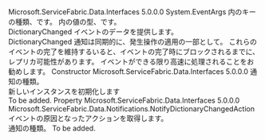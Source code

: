 <Type Name="NotifyDictionaryChangedEventArgs&lt;TKey,TValue&gt;" FullName="Microsoft.ServiceFabric.Data.Notifications.NotifyDictionaryChangedEventArgs&lt;TKey,TValue&gt;">
  <TypeSignature Language="C#" Value="public abstract class NotifyDictionaryChangedEventArgs&lt;TKey,TValue&gt; : EventArgs" />
  <TypeSignature Language="ILAsm" Value=".class public auto ansi abstract beforefieldinit NotifyDictionaryChangedEventArgs`2&lt;TKey, TValue&gt; extends System.EventArgs" />
  <TypeSignature Language="DocId" Value="T:Microsoft.ServiceFabric.Data.Notifications.NotifyDictionaryChangedEventArgs`2" />
  <TypeSignature Language="VB.NET" Value="Public MustInherit Class NotifyDictionaryChangedEventArgs(Of TKey, TValue)&#xA;Inherits EventArgs" />
  <TypeSignature Language="F#" Value="type NotifyDictionaryChangedEventArgs&lt;'Key, 'Value&gt; = class&#xA;    inherit EventArgs" />
  <AssemblyInfo>
    <AssemblyName>Microsoft.ServiceFabric.Data.Interfaces</AssemblyName>
    <AssemblyVersion>5.0.0.0</AssemblyVersion>
  </AssemblyInfo>
  <TypeParameters>
    <TypeParameter Name="TKey" />
    <TypeParameter Name="TValue" />
  </TypeParameters>
  <Base>
    <BaseTypeName>System.EventArgs</BaseTypeName>
  </Base>
  <Interfaces />
  <Docs>
    <typeparam name="TKey">内のキーの種類、<cref name="IReliableDictionary" />です。</typeparam>
    <typeparam name="TValue">内の値の型、<cref name="IReliableDictionary" />です。</typeparam>
    <summary>
            DictionaryChanged イベントのデータを提供します。
            </summary>
    <remarks>
            DictionaryChanged 通知は同期的に、発生<cref name="IReliableDictionary" />操作の適用の一部として。
            これらのイベントの完了を維持するいると、イベントの完了時にブロックされるまでに、レプリカ可能性があります。
            イベントができる限り高速に処理されることをお勧めします。
            </remarks>
  </Docs>
  <Members>
    <Member MemberName=".ctor">
      <MemberSignature Language="C#" Value="public NotifyDictionaryChangedEventArgs (Microsoft.ServiceFabric.Data.Notifications.NotifyDictionaryChangedAction action);" />
      <MemberSignature Language="ILAsm" Value=".method public hidebysig specialname rtspecialname instance void .ctor(valuetype Microsoft.ServiceFabric.Data.Notifications.NotifyDictionaryChangedAction action) cil managed" />
      <MemberSignature Language="DocId" Value="M:Microsoft.ServiceFabric.Data.Notifications.NotifyDictionaryChangedEventArgs`2.#ctor(Microsoft.ServiceFabric.Data.Notifications.NotifyDictionaryChangedAction)" />
      <MemberSignature Language="VB.NET" Value="Public Sub New (action As NotifyDictionaryChangedAction)" />
      <MemberSignature Language="F#" Value="new Microsoft.ServiceFabric.Data.Notifications.NotifyDictionaryChangedEventArgs&lt;'Key, 'Value&gt; : Microsoft.ServiceFabric.Data.Notifications.NotifyDictionaryChangedAction -&gt; Microsoft.ServiceFabric.Data.Notifications.NotifyDictionaryChangedEventArgs&lt;'Key, 'Value&gt;" Usage="new Microsoft.ServiceFabric.Data.Notifications.NotifyDictionaryChangedEventArgs&lt;'Key, 'Value&gt; action" />
      <MemberType>Constructor</MemberType>
      <AssemblyInfo>
        <AssemblyName>Microsoft.ServiceFabric.Data.Interfaces</AssemblyName>
        <AssemblyVersion>5.0.0.0</AssemblyVersion>
      </AssemblyInfo>
      <Parameters>
        <Parameter Name="action" Type="Microsoft.ServiceFabric.Data.Notifications.NotifyDictionaryChangedAction" />
      </Parameters>
      <Docs>
        <param name="action">通知の種類。</param>
        <summary>
            新しいインスタンスを初期化します<cref name="NotifyDictionaryChangedEventArgs" /></summary>
        <remarks>To be added.</remarks>
      </Docs>
    </Member>
    <Member MemberName="Action">
      <MemberSignature Language="C#" Value="public Microsoft.ServiceFabric.Data.Notifications.NotifyDictionaryChangedAction Action { get; }" />
      <MemberSignature Language="ILAsm" Value=".property instance valuetype Microsoft.ServiceFabric.Data.Notifications.NotifyDictionaryChangedAction Action" />
      <MemberSignature Language="DocId" Value="P:Microsoft.ServiceFabric.Data.Notifications.NotifyDictionaryChangedEventArgs`2.Action" />
      <MemberSignature Language="VB.NET" Value="Public ReadOnly Property Action As NotifyDictionaryChangedAction" />
      <MemberSignature Language="F#" Value="member this.Action : Microsoft.ServiceFabric.Data.Notifications.NotifyDictionaryChangedAction" Usage="Microsoft.ServiceFabric.Data.Notifications.NotifyDictionaryChangedEventArgs&lt;'Key, 'Value&gt;.Action" />
      <MemberType>Property</MemberType>
      <AssemblyInfo>
        <AssemblyName>Microsoft.ServiceFabric.Data.Interfaces</AssemblyName>
        <AssemblyVersion>5.0.0.0</AssemblyVersion>
      </AssemblyInfo>
      <ReturnValue>
        <ReturnType>Microsoft.ServiceFabric.Data.Notifications.NotifyDictionaryChangedAction</ReturnType>
      </ReturnValue>
      <Docs>
        <summary>
            イベントの原因となったアクションを取得します。
            </summary>
        <value>通知の種類。</value>
        <remarks>To be added.</remarks>
      </Docs>
    </Member>
  </Members>
</Type>